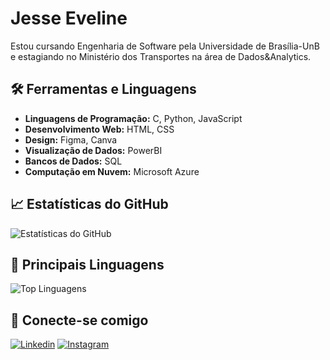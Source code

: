 # Jesse Eveline

Estou cursando Engenharia de Software pela Universidade de Brasília-UnB e estagiando no Ministério dos Transportes na área de Dados&Analytics.

## 🛠️ Ferramentas e Linguagens

- **Linguagens de Programação:** C, Python, JavaScript
- **Desenvolvimento Web:** HTML, CSS
- **Design:** Figma, Canva
- **Visualização de Dados:** PowerBI
- **Bancos de Dados:** SQL
- **Computação em Nuvem:** Microsoft Azure

## 📈 Estatísticas do GitHub

![Estatísticas do GitHub](https://github-readme-stats.vercel.app/api?username=xzxjesse&show_icons=true&count_private=true&theme=dark)

## 🚀 Principais Linguagens

![Top Linguagens](https://github-readme-stats.vercel.app/api/top-langs/?username=xzxjesse&layout=compact&theme=dark)

## 🔗 Conecte-se comigo

[![Linkedin](https://img.shields.io/badge/LinkedIn-Jesse%20Eveline-blue)](https://www.linkedin.com/in/xzxjesse/)
[![Instagram](https://img.shields.io/badge/Instagram-%40seu_usuario-purple)](https://www.instagram.com/xzxjesse/)
